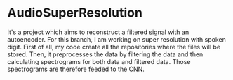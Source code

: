 # AudioSuperResolution
It's a project which aims to reconstruct a filtered signal with an autoencoder. For this branch, I am working on super resolution 
with spoken digit. First of all, my code create all the repositories where the files will be stored. Then, it preprocesses
the data by filtering the data and then calculating spectrograms for both data and filtered data. Those spectrograms are therefore feeded
to the CNN.
